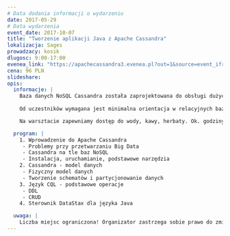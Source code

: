 ```yaml
---
# Data dodania informacji o wydarzeniu
date: 2017-05-29
# Data wydarzenia
event_date: 2017-10-07
title: "Tworzenie aplikacji Java z Apache Cassandra"
lokalizacja: Sages
prowadzacy: kosik
dlugosc: 9:00-17:00
evenea_link: "https://apachecassandra3.evenea.pl?out=1&source=event_iframe"
cena: 96 PLN
slideshare:
opis:
  informacje: |
    Baza danych NoSQL Cassandra została zaprojektowana do obsługi dużych zbiorów danych, sięgających do petabajtów. Jest to odpowiedź na popularność Big Data i rosnących wymagań stawianych przed bazami danych - od mediów społecznościowych, przez wielkie przedsięwzięcia naukowe jak LHC, po rozwiązania IoT. Ze względu na swoją licencję (Apache Licence) i liniową skalowalność jest wartym uwagi narzędziem zarówno dla wielu nowych projektów, jak i migracji istniejących. Warsztat koncentruje się na wykorzystaniu praktycznym bazy danych w projekcie napisanym w języku Java. Uczestnicy praktycznie zapoznają się z architekturą Cassandry, podstawami modelowania w niej oraz sterownikiem DataStax w wersji dla Javy tworząc aplikację służącą do tworzenia ankiet online.
    
    Od uczestników wymagana jest minimalna orientacja w relacyjnych bazach danych oraz umiejętność programowania w Javie. Uczestnicy w trakcie zajęć korzystają z własnego sprzętu (wymagany komputer z min. 8GB RAM i zainstalowanymi: Python w wersji 2.x, JDK 8 oraz Dockerem). Dostęp do internetu jest mocno zalecany.

    Na warsztacie zapewniamy dostęp do wody, kawy, herbaty. Ok. godziny 13:00 pizza dla uczestników.

  program: |
    1. Wprowadzenie do Apache Cassandra
     - Problemy przy przetwarzaniu Big Data
     - Cassandra na tle baz NoSQL
     - Instalacja, uruchamianie, podstawowe narzędzia
    2. Cassandra - model danych
     - Fizyczny model danych
     - Tworzenie schematów i partycjonowanie danych
    3. Język CQL - podstawowe operacje
     - DDL
     - CRUD
    4. Sterownik DataStax dla języka Java

  uwaga: |
    Liczba miejsc ograniczona! Organizator zastrzega sobie prawo do zmiany lokalizacji wydarzenia oraz jego odwołania w przypadku niezgłoszenia się minimalnej liczby uczestników.
---
```

